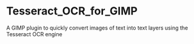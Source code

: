 # Tesseract_OCR_for_GIMP
 A GIMP plugin to quickly convert images of text into text layers using the Tesseract OCR engine
